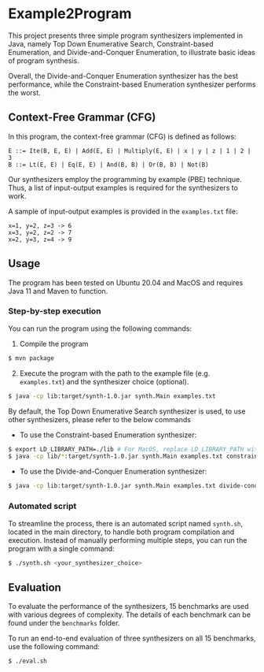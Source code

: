 # Example2Program

This project presents three simple program synthesizers implemented in Java, namely Top Down Enumerative Search,
Constraint-based Enumeration, and Divide-and-Conquer Enumeration, to illustrate basic ideas of program synthesis.

Overall, the Divide-and-Conquer Enumeration synthesizer has the best performance,
while the Constraint-based Enumeration synthesizer performs the worst.

## Context-Free Grammar (CFG)

In this program, the context-free grammar (CFG) is defined as follows:

```
E ::= Ite(B, E, E) | Add(E, E) | Multiply(E, E) | x | y | z | 1 | 2 | 3
B ::= Lt(E, E) | Eq(E, E) | And(B, B) | Or(B, B) | Not(B)
```

Our synthesizers employ the programming by example (PBE) technique. Thus, a list of input-output examples
is required for the synthesizers to work.

A sample of input-output examples is provided in the `examples.txt` file:

```
x=1, y=2, z=3 -> 6
x=3, y=2, z=2 -> 7
x=2, y=3, z=4 -> 9
```

## Usage

The program has been tested on Ubuntu 20.04 and MacOS and requires Java 11 and Maven to function.

### Step-by-step execution

You can run the program using the following commands:

1. Compile the program
```sh
$ mvn package
```

2. Execute the program with the path to the example file (e.g. `examples.txt`) and the synthesizer choice (optional).
```sh
$ java -cp lib:target/synth-1.0.jar synth.Main examples.txt 
```

By default, the Top Down Enumerative Search synthesizer is used, to use other synthesizers, please refer to the below commands

- To use the Constraint-based Enumeration synthesizer:
```sh
$ export LD_LIBRARY_PATH=./lib # For MacOS, replace LD_LIBRARY_PATH with DYLD_LIBRARY_PATH
$ java -cp lib/*:target/synth-1.0.jar synth.Main examples.txt constraint-based
```

- To use the Divide-and-Conquer Enumeration synthesizer:
```sh
$ java -cp lib:target/synth-1.0.jar synth.Main examples.txt divide-conquer
```

### Automated script

To streamline the process, there is an automated script named `synth.sh`, located in the main directory, to
handle both program compilation and execution. Instead of manually performing multiple steps, you can
run the program with a single command:

```sh
$ ./synth.sh <your_synthesizer_choice>
```

## Evaluation

To evaluate the performance of the synthesizers, 15 benchmarks are used with various degrees of complexity.
The details of each benchmark can be found under the `benchmarks` folder.

To run an end-to-end evaluation of three synthesizers on all 15 benchmarks, use the following command:
```sh
$ ./eval.sh
```
